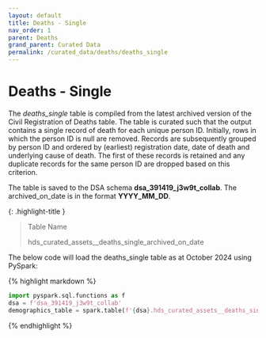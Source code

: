 ```yaml
---
layout: default
title: Deaths - Single
nav_order: 1
parent: Deaths
grand_parent: Curated Data
permalink: /curated_data/deaths/deaths_single
---
```


# Deaths - Single 

The *deaths_single* table is compiled from the latest archived version of the Civil Registration of Deaths table. The table is curated such that the output contains a single record of death for each unique person ID. Initially, rows in which the person ID is null are removed. Records are subsequently grouped by person ID and ordered by (earliest) registration date, date of death and underlying cause of death. The first of these records is retained and any duplicate records for the same person ID are dropped based on this criterion.

The table is saved to the DSA schema **dsa_391419_j3w9t_collab**. The archived_on_date is in the format **YYYY_MM_DD**.

{: .highlight-title }
> Table Name
>
> >
> hds_curated_assets__deaths_single_archived_on_date

The below code will load the deaths_single table as at October 2024 using PySpark:

{% highlight markdown %}
```python
import pyspark.sql.functions as f
dsa = f'dsa_391419_j3w9t_collab'
demographics_table = spark.table(f'{dsa}.hds_curated_assets__deaths_single_2024_10_01')
```
{% endhighlight %}
